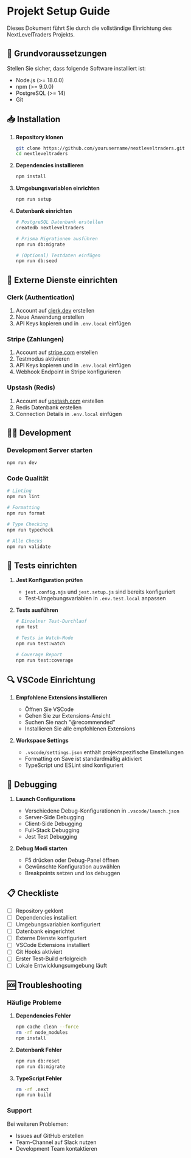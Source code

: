 # Projekt Setup Guide

Dieses Dokument führt Sie durch die vollständige Einrichtung des NextLevelTraders Projekts.

## 🔧 Grundvoraussetzungen

Stellen Sie sicher, dass folgende Software installiert ist:

- Node.js (>= 18.0.0)
- npm (>= 9.0.0)
- PostgreSQL (>= 14)
- Git

## 📥 Installation

1. **Repository klonen**
   ```bash
   git clone https://github.com/yourusername/nextleveltraders.git
   cd nextleveltraders
   ```

2. **Dependencies installieren**
   ```bash
   npm install
   ```

3. **Umgebungsvariablen einrichten**
   ```bash
   npm run setup
   ```

4. **Datenbank einrichten**
   ```bash
   # PostgreSQL Datenbank erstellen
   createdb nextleveltraders

   # Prisma Migrationen ausführen
   npm run db:migrate

   # (Optional) Testdaten einfügen
   npm run db:seed
   ```

## 🔑 Externe Dienste einrichten

### Clerk (Authentication)
1. Account auf [clerk.dev](https://clerk.dev) erstellen
2. Neue Anwendung erstellen
3. API Keys kopieren und in `.env.local` einfügen

### Stripe (Zahlungen)
1. Account auf [stripe.com](https://stripe.com) erstellen
2. Testmodus aktivieren
3. API Keys kopieren und in `.env.local` einfügen
4. Webhook Endpoint in Stripe konfigurieren

### Upstash (Redis)
1. Account auf [upstash.com](https://upstash.com) erstellen
2. Redis Datenbank erstellen
3. Connection Details in `.env.local` einfügen

## 👨‍💻 Development

### Development Server starten
```bash
npm run dev
```

### Code Qualität
```bash
# Linting
npm run lint

# Formatting
npm run format

# Type Checking
npm run typecheck

# Alle Checks
npm run validate
```

## 🧪 Tests einrichten

1. **Jest Konfiguration prüfen**
   - `jest.config.mjs` und `jest.setup.js` sind bereits konfiguriert
   - Test-Umgebungsvariablen in `.env.test.local` anpassen

2. **Tests ausführen**
   ```bash
   # Einzelner Test-Durchlauf
   npm test

   # Tests im Watch-Mode
   npm run test:watch

   # Coverage Report
   npm run test:coverage
   ```

## 🔍 VSCode Einrichtung

1. **Empfohlene Extensions installieren**
   - Öffnen Sie VSCode
   - Gehen Sie zur Extensions-Ansicht
   - Suchen Sie nach "@recommended"
   - Installieren Sie alle empfohlenen Extensions

2. **Workspace Settings**
   - `.vscode/settings.json` enthält projektspezifische Einstellungen
   - Formatting on Save ist standardmäßig aktiviert
   - TypeScript und ESLint sind konfiguriert

## 🐛 Debugging

1. **Launch Configurations**
   - Verschiedene Debug-Konfigurationen in `.vscode/launch.json`
   - Server-Side Debugging
   - Client-Side Debugging
   - Full-Stack Debugging
   - Jest Test Debugging

2. **Debug Modi starten**
   - F5 drücken oder Debug-Panel öffnen
   - Gewünschte Konfiguration auswählen
   - Breakpoints setzen und los debuggen

## 📋 Checkliste

- [ ] Repository geklont
- [ ] Dependencies installiert
- [ ] Umgebungsvariablen konfiguriert
- [ ] Datenbank eingerichtet
- [ ] Externe Dienste konfiguriert
- [ ] VSCode Extensions installiert
- [ ] Git Hooks aktiviert
- [ ] Erster Test-Build erfolgreich
- [ ] Lokale Entwicklungsumgebung läuft

## 🆘 Troubleshooting

### Häufige Probleme

1. **Dependencies Fehler**
   ```bash
   npm cache clean --force
   rm -rf node_modules
   npm install
   ```

2. **Datenbank Fehler**
   ```bash
   npm run db:reset
   npm run db:migrate
   ```

3. **TypeScript Fehler**
   ```bash
   rm -rf .next
   npm run build
   ```

### Support

Bei weiteren Problemen:
- Issues auf GitHub erstellen
- Team-Channel auf Slack nutzen
- Development Team kontaktieren